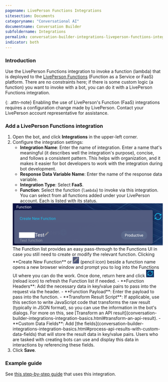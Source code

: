 ```yaml
---
pagename: LivePerson Functions Integrations
sitesection: Documents
categoryname: "Conversational AI"
documentname: Conversation Builder
subfoldername: Integrations
permalink: conversation-builder-integrations-liveperson-functions-integrations.html
indicator: both
---
```


### Introduction

Use the LivePerson Functions integration to invoke a function (lambda) that is deployed to the [LivePerson Functions](liveperson-functions-overview.html) (Function as a Service or FaaS) platform. There are no constraints here; if there is some custom logic (a function) you want to invoke with a bot, you can do it with a LivePerson Functions integration.

{: .attn-note}
Enabling the use of LivePerson's Function (FaaS) integrations requires a configuration change made by LivePerson. Contact your LivePerson account representative for assistance.

### Add a LivePerson Functions integration

1. Open the bot, and click **Integrations** in the upper-left corner.
2. Configure the integration settings:
    - **Integration Name**: Enter the name of integration. Enter a name that's meaningful (it describes well the integration's purpose), concise, and follows a consistent pattern. This helps with organization, and it makes it easier for bot developers to work with the integration during bot development.
    - **Response Data Variable Name**: Enter the name of the response data variable.
    - **Integration Type**: Select **FaaS**.
    - **Function**: Select the function (`lambda`) to invoke via this integration. You can select from all functions added under your LivePerson account. Each is listed with its status.
    <img loading="lazy" class="fancyimage" style="width:500px" src="img/ConvoBuilder/integrations_faaSFunctionList.png" alt="Selecting a function">
    The Function list provides an easy pass-through to the Functions UI in case you still need to create or modify the relevant function. Clicking **Create New Function** or <img loading="lazy" style="width:20px" src="img/ConvoBuilder/icon_pencilModify.png" alt="Pencil icon"> (pencil icon) beside a function name opens a new browser window and prompt you to log into the Functions UI where you can do the work. Once done, return here and click <img loading="lazy" style="width:25px" src="img/ConvoBuilder/icon_functionReload.png" alt="Reload icon"> (reload icon) to refresh the Function list if needed.
    - **Function Headers**: Add the necessary data in key/value pairs to pass into the request via the header.
    - **Function Payload**: Enter the payload to pass into the function.
    - **Transform Result Script**: If applicable, use this section to write JavaScript code that transforms the raw result (typically in JSON format), so you can use the information in the bot's dialogs. For more on this, see [Transform an API result](conversation-builder-integrations-integration-basics.html#transform-an-api-result).
    - **Custom Data Fields**: Add [the fields](conversation-builder-integrations-integration-basics.html#process-api-results-with-custom-data-fields) that will store the result data in key/value pairs. Users who are tasked with creating bots can use and display this data in interactions by referencing these fields.
3. Click **Save**.

### Example guide

See [this step-by-step guide](tutorials-guides-advanced-integrations-using-liveperson-functions-with-a-bot.html) that uses this integration.
